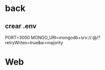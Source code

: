 # back

## crear .env

PORT=3000
MONGO_URI=mongodb+srv://<user>:<password>@<url>/?retryWrites=true&w=majority
# Web
